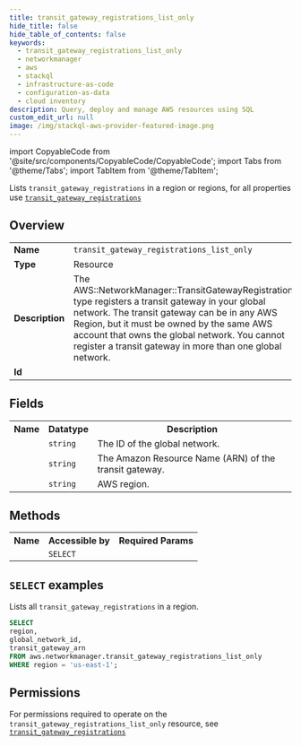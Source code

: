 ```yaml
---
title: transit_gateway_registrations_list_only
hide_title: false
hide_table_of_contents: false
keywords:
  - transit_gateway_registrations_list_only
  - networkmanager
  - aws
  - stackql
  - infrastructure-as-code
  - configuration-as-data
  - cloud inventory
description: Query, deploy and manage AWS resources using SQL
custom_edit_url: null
image: /img/stackql-aws-provider-featured-image.png
---
```


import CopyableCode from '@site/src/components/CopyableCode/CopyableCode';
import Tabs from '@theme/Tabs';
import TabItem from '@theme/TabItem';

Lists <code>transit_gateway_registrations</code> in a region or regions, for all properties use <a href="/services/serviceName/transit_gateway_registrations/"><code>transit_gateway_registrations</code></a>

## Overview
<table>
<tbody>
<tr><td><b>Name</b></td><td><code>transit_gateway_registrations_list_only</code></td></tr>
<tr><td><b>Type</b></td><td>Resource</td></tr>
<tr><td><b>Description</b></td><td>The AWS::NetworkManager::TransitGatewayRegistration type registers a transit gateway in your global network. The transit gateway can be in any AWS Region, but it must be owned by the same AWS account that owns the global network. You cannot register a transit gateway in more than one global network.</td></tr>
<tr><td><b>Id</b></td><td><CopyableCode code="aws.networkmanager.transit_gateway_registrations_list_only" /></td></tr>
</tbody>
</table>

## Fields
<table>
<tbody>
<tr><th>Name</th><th>Datatype</th><th>Description</th></tr><tr><td><CopyableCode code="global_network_id" /></td><td><code>string</code></td><td>The ID of the global network.</td></tr>
<tr><td><CopyableCode code="transit_gateway_arn" /></td><td><code>string</code></td><td>The Amazon Resource Name (ARN) of the transit gateway.</td></tr>
<tr><td><CopyableCode code="region" /></td><td><code>string</code></td><td>AWS region.</td></tr>
</tbody>
</table>

## Methods

<table>
<tbody>
  <tr>
    <th>Name</th>
    <th>Accessible by</th>
    <th>Required Params</th>
  </tr>
  <tr>
    <td><CopyableCode code="list_resources" /></td>
    <td><code>SELECT</code></td>
    <td><CopyableCode code="region" /></td>
  </tr>
</tbody>
</table>

## `SELECT` examples
Lists all <code>transit_gateway_registrations</code> in a region.
```sql
SELECT
region,
global_network_id,
transit_gateway_arn
FROM aws.networkmanager.transit_gateway_registrations_list_only
WHERE region = 'us-east-1';
```


## Permissions

For permissions required to operate on the <code>transit_gateway_registrations_list_only</code> resource, see <a href="/services/networkmanager/transit_gateway_registrations/#permissions"><code>transit_gateway_registrations</code></a>

